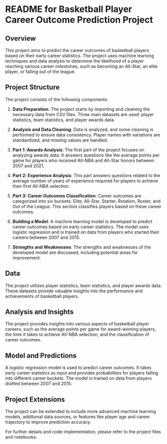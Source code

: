 # README for Basketball Player Career Outcome Prediction Project

## Overview
This project aims to predict the career outcomes of basketball players based on their early career statistics. The project uses machine learning techniques and data analysis to determine the likelihood of a player reaching various career milestones, such as becoming an All-Star, an elite player, or falling out of the league.

## Project Structure
The project consists of the following components:

1. **Data Preparation**: The project starts by importing and cleaning the necessary data from CSV files. Three main datasets are used: player statistics, team statistics, and player awards data.

2. **Analysis and Data Cleaning**: Data is analyzed, and some cleaning is performed to ensure data consistency. Player names with variations are standardized, and missing values are handled.

3. **Part 1: Awards Analysis**: The first part of the project focuses on analyzing awards data. It answers questions like the average points per game for players who received All-NBA and All-Star honors between 2007 and 2021.

4. **Part 2: Experience Analysis**: This part answers questions related to the average number of years of experience required for players to achieve their first All-NBA selection.

5. **Part 3: Career Outcomes Classification**: Career outcomes are categorized into six buckets: Elite, All-Star, Starter, Rotation, Roster, and Out of the League. This section classifies players based on these career outcomes.

6. **Building a Model**: A machine learning model is developed to predict career outcomes based on early career statistics. The model uses logistic regression and is trained on data from players who started their careers between 2007 and 2015.

7. **Strengths and Weaknesses**: The strengths and weaknesses of the developed model are discussed, including potential areas for improvement.

## Data
The project utilizes player statistics, team statistics, and player awards data. These datasets provide valuable insights into the performance and achievements of basketball players.

## Analysis and Insights
The project provides insights into various aspects of basketball player careers, such as the average points per game for award-winning players, the time it takes to achieve All-NBA selection, and the classification of career outcomes.

## Model and Predictions
A logistic regression model is used to predict career outcomes. It takes early career statistics as input and provides probabilities for players falling into different career buckets. The model is trained on data from players drafted between 2007 and 2015.

## Project Extensions
The project can be extended to include more advanced machine learning models, additional data sources, or features like player age and career trajectory to improve prediction accuracy.

For further details and code implementation, please refer to the project files and notebooks.




